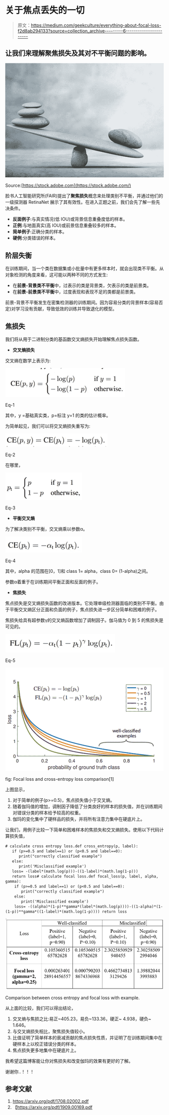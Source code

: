 # 关于焦点丢失的一切

> 原文：<https://medium.com/geekculture/everything-about-focal-loss-f2d8ab294133?source=collection_archive---------6----------------------->

## 让我们来理解聚焦损失及其对不平衡问题的影响。

![](img/69b788dd625a6c1976f6d7db771b77ef.png)

Source:[https://stock.adobe.com](https://stock.adobe.com/)

脸书人工智能研究所(FAIR)提出了**聚焦损失**概念来处理类别不平衡，并通过他们的一级探测器 RetinaNet 展示了其有效性。在进入正题之前，我们会先了解一些先决条件。

*   **反面例子**:与真实情况(低 IOU)或背景信息重叠度低的样本。
*   **正例**:与地面真实(高 IOU)或前景信息重叠较多的样本。
*   **简单例子**:正确分类的样本。
*   **硬例**:分类错误的样本。

## **阶层失衡**

在训练期间，当一个类在数据集或小批量中有更多样本时，就会出现类不平衡。从对象检测的角度来看，这可能以两种不同的方式发生:

*   在**前景-背景类不平衡**中，过表示的类是背景类，欠表示的类是前景类。
*   在**前景-前景类不平衡**中，过度表现和表现不足的类都是前景类。

前景-背景不平衡发生在密集检测器的训练期间。因为容易分类的背景样本(容易否定)对学习没有贡献，导致低效的训练并导致退化的模型。

## **焦损失**

我们将从用于二进制分类的基函数交叉熵损失开始理解焦点损失函数。

*   **交叉熵损失**

交叉熵在数学上表示为:

![](img/407fad5e80699435ed5188073fd47ebf.png)

Eq-1

其中，y =基础真实类，p=标注 y=1 的类的估计概率。

为简单起见，我们可以将交叉熵损失重写为:

![](img/9d31d4ed4af872b104bce012270cde9a.png)

Eq-2

在哪里，

![](img/53655384b9b259933cfd6f99b41d68b1.png)

Eq-3

*   **平衡交叉熵**

为了解决类别不平衡，交叉熵乘以参数α。

![](img/ba1b9407ed2578b7b5533be39df3dfe6.png)

Eq-4

其中，alpha 的范围在[0，1]和 class 1= alpha，class 0= (1-alpha)之间。

参数α着重于在训练期间平衡正面和反面的例子。

*   **焦损失**

焦点损失是交叉熵损失函数的改进版本。它处理单级检测器面临的类别不平衡。由于平衡交叉熵区分正面和负面的例子，焦点损失进一步区分简单和困难的例子。

焦损失给具有超参数γ的交叉熵函数增加了调制因子。伽马值为 0 到 5 的焦损失是可见的。

![](img/8fbe8e9e4df61da6f4114e056f8317f5.png)

Eq-5

![](img/955d42abf52f7b17e282f32490e27166.png)

fig: Focal loss and cross-entropy loss comparison[1]

上图显示，

1.  对于简单的例子(p>=0.5)，焦点损失值小于交叉熵。
2.  随着伽玛值的增加，调制因子降低了分类良好的样本的损失值，并在训练期间对错误分类的样本给予较高的权重。
3.  伽玛的变化集中了硬样品的损失，并将所有注意力集中在硬底片上。

让我们，用例子比较一下简单和困难样本的焦损失和交叉熵损失。使用以下代码计算损失值，

```
# calculate cross entropy loss.def cross_entropy(p, label):
   if (p>=0.5 and label==1) or (p<0.5 and label==0):
      print("correctly classified example")
   else:
      print('Misclassified example')
   loss= -(label*(math.log(p)))-((1-label)*(math.log(1-p)))
   return loss# calculate focal loss.def focal_loss(p, label, alpha, gamma):
    if (p>=0.5 and label==1) or (p<0.5 and label==0):
       print("correctly classified example")
    else:
       print('Misclassified example')
    loss= -((alpha)*(1-p)**gamma*(label*(math.log(p))))-((1-alpha)*(1-(1-p))**gamma*((1-label)*(math.log(1-p)))) return loss
```

![](img/e640e30e36dd7fc309e85173d7802864.png)

Comparison between cross entropy and focal loss with example.

从上面的比较，我们可以得出结论，

1.  交叉熵与焦损之比:易正~405.23，易负~133.36，硬正~ 4.938，硬负~ 1.646。
2.  与交叉熵损失相比，聚焦损失值较小。
3.  比值证明了简单样本的衰减贡献的焦点损失性质，并证明了在训练期间集中在硬样本上以校正错误分类的样本。
4.  焦点损失更多地集中在硬底片上。

我希望这篇博客能让你对焦损失和改变伽玛的效果有更好的了解。

谢谢你..！！！

## **参考文献**

1.  https://arxiv.org/pdf/1708.02002.pdf
2.  【https://arxiv.org/pdf/1909.00169.pdf 